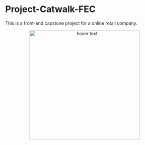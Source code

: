 # Project-Catwalk-FEC
This is a front-end capstone project for a online retail company.

<p align="center">
  <img src="./lighthouse.jpeg" width="350" title="hover text">
</p>
